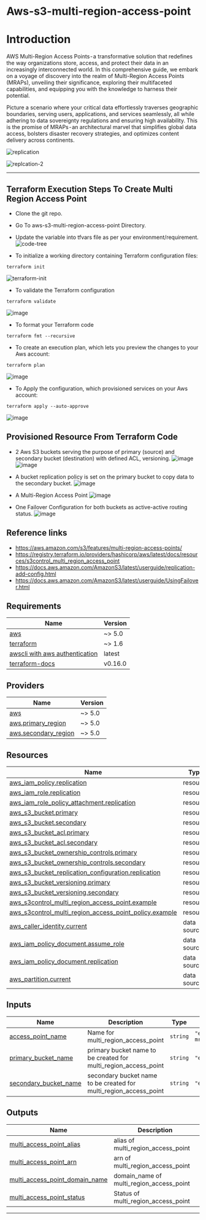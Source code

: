 # Aws-s3-multi-region-access-point
<!-- BEGIN_TF_DOCS -->

# Introduction
AWS Multi-Region Access Points - a transformative solution that redefines the way organizations store, access, and protect their data in an increasingly interconnected world. In this comprehensive guide, we embark on a voyage of discovery into the realm of Multi-Region Access Points (MRAPs), unveiling their significance, exploring their multifaceted capabilities, and equipping you with the knowledge to harness their potential.

Picture a scenario where your critical data effortlessly traverses geographic boundaries, serving users, applications, and services seamlessly, all while adhering to data sovereignty regulations and ensuring high availability. This is the promise of MRAPs - an architectural marvel that simplifies global data access, bolsters disaster recovery strategies, and optimizes content delivery across continents.

![replication](https://github.com/Ashishkasaudhan/aws-s3-multi-region-access-point/assets/12654660/6fa0d9df-2708-47e4-b9e3-802f056771e5)

![replcation-2](https://github.com/Ashishkasaudhan/aws-s3-multi-region-access-point/assets/12654660/21505683-29bb-4ba7-9c1d-41e4c97a67cf)


___
## Terraform Execution Steps To Create Multi Region Access Point
* Clone the git repo.
* Go To aws-s3-multi-region-access-point Directory. 
* Update the variable into tfvars file as per your environment/requirement. 
![code-tree](https://github.com/Ashishkasaudhan/aws-s3-multi-region-access-point/assets/12654660/55537ac7-0eef-439c-ad43-b8928e7d178c)

* To initialize a working directory containing Terraform configuration files:

<pre><code>terraform init</pre></code>
![terraform-init](https://github.com/Ashishkasaudhan/aws-s3-multi-region-access-point/assets/12654660/21dedb1a-836e-418c-9296-ec3f71973529)


* To validate the Terraform configuration

<pre><code>terraform validate</pre></code>
![image](https://github.com/Ashishkasaudhan/aws-s3-multi-region-access-point/assets/12654660/fed353d4-cee9-4dd4-9c3d-89cf50cacaff)


* To format your Terraform code 

<pre><code>terraform fmt --recursive</pre></code>

* To create an execution plan, which lets you preview the changes to your Aws account:

<pre><code>terraform plan</pre></code>
![image](https://github.com/Ashishkasaudhan/aws-s3-multi-region-access-point/assets/12654660/10b92c2f-7ebe-4a70-bc31-84e0f33035b8)

* To Apply the configuration, which provisioned services on  your Aws account:

<pre><code>terraform apply --auto-approve</pre></code>
  ![image](https://github.com/Ashishkasaudhan/aws-s3-multi-region-access-point/assets/12654660/878c4304-2a14-4696-bb01-b25b9a223fc0)

## Provisioned Resource From Terraform Code
* 2 Aws S3 buckets serving the purpose of primary (source) and secondary bucket (destination) with defined ACL, versioning.
  ![image](https://github.com/Ashishkasaudhan/aws-s3-multi-region-access-point/assets/12654660/b1e19d75-46e6-401c-96ec-864b581bec7b)
  ![image](https://github.com/Ashishkasaudhan/aws-s3-multi-region-access-point/assets/12654660/f90ca640-4d5b-415f-b39c-afeb1fa0927b)

* A bucket replication policy is set on the primary bucket to copy data to the secondary bucket.
  ![image](https://github.com/Ashishkasaudhan/aws-s3-multi-region-access-point/assets/12654660/57e94621-a6a5-4881-808e-d7953a28237b)

* A Multi-Region Access Point
  ![image](https://github.com/Ashishkasaudhan/aws-s3-multi-region-access-point/assets/12654660/b2670a85-a345-4610-9b61-8b4d13afd411)
 

* One Failover Configuration for both buckets as active-active routing status.
  ![image](https://github.com/Ashishkasaudhan/aws-s3-multi-region-access-point/assets/12654660/cac92819-fd06-4665-8ef5-588519774a1c)



## Reference links 
* https://aws.amazon.com/s3/features/multi-region-access-points/
* https://registry.terraform.io/providers/hashicorp/aws/latest/docs/resources/s3control_multi_region_access_point
* https://docs.aws.amazon.com/AmazonS3/latest/userguide/replication-add-config.html
* https://docs.aws.amazon.com/AmazonS3/latest/userguide/UsingFailover.html
  
  

## Requirements

| Name                                                                          | Version |
|-------------------------------------------------------------------------------|---------|
| <a name="requirement_aws"></a> [aws](#requirement\_aws)                       | ~> 5.0  |
| <a name="requirement_terraform"></a> [terraform](#requirement\_aws)           | ~> 1.6  |
| <a name="requirement_awscli"></a> [awscli with aws authentication](#requirement\_aws)                 | latest  |
| <a name="requirement_terraform-docs"></a> [terraform-docs](#requirement\_aws) | v0.16.0 |
## Providers

| Name | Version |
|------|---------|
| <a name="provider_aws"></a> [aws](#provider\_aws) | ~> 5.0 |
| <a name="provider_aws.primary_region"></a> [aws.primary\_region](#provider\_aws.primary\_region) | ~> 5.0 |
| <a name="provider_aws.secondary_region"></a> [aws.secondary\_region](#provider\_aws.secondary\_region) | ~> 5.0 |

## Resources

| Name | Type |
|------|------|
| [aws_iam_policy.replication](https://registry.terraform.io/providers/hashicorp/aws/latest/docs/resources/iam_policy) | resource |
| [aws_iam_role.replication](https://registry.terraform.io/providers/hashicorp/aws/latest/docs/resources/iam_role) | resource |
| [aws_iam_role_policy_attachment.replication](https://registry.terraform.io/providers/hashicorp/aws/latest/docs/resources/iam_role_policy_attachment) | resource |
| [aws_s3_bucket.primary](https://registry.terraform.io/providers/hashicorp/aws/latest/docs/resources/s3_bucket) | resource |
| [aws_s3_bucket.secondary](https://registry.terraform.io/providers/hashicorp/aws/latest/docs/resources/s3_bucket) | resource |
| [aws_s3_bucket_acl.primary](https://registry.terraform.io/providers/hashicorp/aws/latest/docs/resources/s3_bucket_acl) | resource |
| [aws_s3_bucket_acl.secondary](https://registry.terraform.io/providers/hashicorp/aws/latest/docs/resources/s3_bucket_acl) | resource |
| [aws_s3_bucket_ownership_controls.primary](https://registry.terraform.io/providers/hashicorp/aws/latest/docs/resources/s3_bucket_ownership_controls) | resource |
| [aws_s3_bucket_ownership_controls.secondary](https://registry.terraform.io/providers/hashicorp/aws/latest/docs/resources/s3_bucket_ownership_controls) | resource |
| [aws_s3_bucket_replication_configuration.replication](https://registry.terraform.io/providers/hashicorp/aws/latest/docs/resources/s3_bucket_replication_configuration) | resource |
| [aws_s3_bucket_versioning.primary](https://registry.terraform.io/providers/hashicorp/aws/latest/docs/resources/s3_bucket_versioning) | resource |
| [aws_s3_bucket_versioning.secondary](https://registry.terraform.io/providers/hashicorp/aws/latest/docs/resources/s3_bucket_versioning) | resource |
| [aws_s3control_multi_region_access_point.example](https://registry.terraform.io/providers/hashicorp/aws/latest/docs/resources/s3control_multi_region_access_point) | resource |
| [aws_s3control_multi_region_access_point_policy.example](https://registry.terraform.io/providers/hashicorp/aws/latest/docs/resources/s3control_multi_region_access_point_policy) | resource |
| [aws_caller_identity.current](https://registry.terraform.io/providers/hashicorp/aws/latest/docs/data-sources/caller_identity) | data source |
| [aws_iam_policy_document.assume_role](https://registry.terraform.io/providers/hashicorp/aws/latest/docs/data-sources/iam_policy_document) | data source |
| [aws_iam_policy_document.replication](https://registry.terraform.io/providers/hashicorp/aws/latest/docs/data-sources/iam_policy_document) | data source |
| [aws_partition.current](https://registry.terraform.io/providers/hashicorp/aws/latest/docs/data-sources/partition) | data source |

## Inputs

| Name | Description | Type | Default | Required |
|------|-------------|------|---------|:--------:|
| <a name="input_access_point_name"></a> [access\_point\_name](#input\_access\_point\_name) | Name for multi\_region\_access\_point | `string` | `"example-mrap"` | no |
| <a name="input_primary_bucket_name"></a> [primary\_bucket\_name](#input\_primary\_bucket\_name) | primary bucket name to be created for multi\_region\_access\_point | `string` | `"example1"` | no |
| <a name="input_secondary_bucket_name"></a> [secondary\_bucket\_name](#input\_secondary\_bucket\_name) | secondary bucket name to be created for multi\_region\_access\_point | `string` | `"example2"` | no |

## Outputs

| Name | Description |
|------|-------------|
| <a name="output_multi_access_point_alias"></a> [multi\_access\_point\_alias](#output\_multi\_access\_point\_alias) | alias of multi\_region\_access\_point |
| <a name="output_multi_access_point_arn"></a> [multi\_access\_point\_arn](#output\_multi\_access\_point\_arn) | arn of multi\_region\_access\_point |
| <a name="output_multi_access_point_domain_name"></a> [multi\_access\_point\_domain\_name](#output\_multi\_access\_point\_domain\_name) | domain\_name of multi\_region\_access\_point |
| <a name="output_multi_access_point_status"></a> [multi\_access\_point\_status](#output\_multi\_access\_point\_status) | Status of multi\_region\_access\_point |
___
<!-- END_TF_DOCS -->
